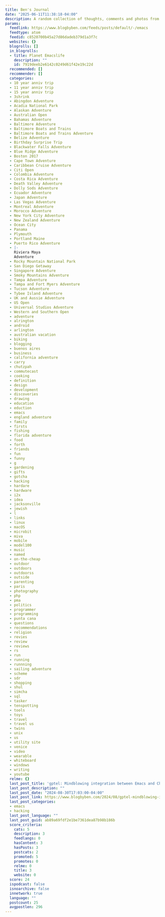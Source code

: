 ```yaml
---
title: Ben's Journal
date: "2025-06-11T11:38:18-04:00"
description: A random collection of thoughts, comments and photos from Ben Simon.
params:
  feedlink: https://www.blogbyben.com/feeds/posts/default/-/emacs
  feedtype: atom
  feedid: c8520700b45a27d86dadeb379d1a3f7c
  websites: {}
  blogrolls: []
  in_blogrolls:
  - title: Planet Emacslife
    description: ""
    id: 7919deeb2e6142c0249d61f42e19c22d
  recommended: []
  recommender: []
  categories:
  - 10 year anniv trip
  - 11 year anniv trip
  - 15 year anniv trip
  - 3shrink
  - Abingdon Adventure
  - Acadia National Park
  - Alaskan Adventure
  - Australian Open
  - Bahamas Adventure
  - Baltimore Adventure
  - Baltimore Boats and Trains
  - Baltimore Boats and Trains Adventure
  - Belize Adventure
  - Birthday Surprise Trip
  - Blackwater Falls Adventure
  - Blue Ridge Adventure
  - Boston 2017
  - Cape Town Adventure
  - Caribbean Cruise Adventure
  - Citi Open
  - Colombia Adventure
  - Costa Rica Adventure
  - Death Valley Adventure
  - Dolly Sods Adventure
  - Ecuador Adventure
  - Japan Adventure
  - Las Vegas Adventure
  - Montreal Adventure
  - Morocco Adventure
  - New York City Adventure
  - New Zealand Adventure
  - Ocean City
  - Panama
  - Plymouth
  - Portland Maine
  - Puerto Rico Adventure
  - |-
    Riviera Maya
    Adventure
  - Rocky Mountain National Park
  - San Diego Getaway
  - Singapore Adventure
  - Smoky Mountains Adventure
  - Tampa Adventure
  - Tampa and Fort Myers Adventure
  - Tucson Adventure
  - Tybee Island Adventure
  - UK and Aussie Adventure
  - US Open
  - Universal Studios Adventure
  - Western and Southern Open
  - adventure
  - alrington
  - android
  - arlington
  - australian vacation
  - biking
  - blogging
  - buenos aires
  - business
  - california adventure
  - carry
  - chutzpah
  - commutecast
  - cooking
  - definition
  - design
  - development
  - discoveries
  - drawing
  - education
  - eduction
  - emacs
  - england adventure
  - family
  - firsts
  - fishing
  - florida adventure
  - food
  - forth
  - friends
  - fun
  - funny
  - g
  - gardening
  - gifts
  - gotcha
  - hacking
  - hardare
  - hardware
  - i2x
  - idea
  - jacksonville
  - jewish
  - l
  - links
  - linux
  - macOS
  - microbit
  - miva
  - mobile
  - model100
  - music
  - named
  - on-the-cheap
  - outdoor
  - outdoors
  - outdoorss
  - outside
  - parenting
  - paris
  - photography
  - php
  - pma
  - politics
  - programmer
  - programming
  - punta cana
  - questions
  - recommendations
  - religion
  - revies
  - review
  - reviews
  - rs
  - run
  - running
  - runnning
  - sailing adventure
  - scheme
  - sdr
  - shopping
  - shul
  - simcha
  - sql
  - tasker
  - tenspotting
  - tools
  - toys
  - travel
  - travel us
  - twins
  - unix
  - us
  - utility site
  - venice
  - video
  - wearable
  - whiteboard
  - windows
  - writing
  - youtube
  relme: {}
  last_post_title: 'gptel: Mindblowing integration between Emacs and ChatGPT'
  last_post_description: ""
  last_post_date: "2024-08-30T17:03:00-04:00"
  last_post_link: https://www.blogbyben.com/2024/08/gptel-mindblowing-integration-between.html
  last_post_categories:
  - emacs
  - hacking
  last_post_language: ""
  last_post_guid: ab89a69fdf2e1be7361dea87b98b186b
  score_criteria:
    cats: 5
    description: 3
    feedlangs: 0
    hasContent: 3
    hasPosts: 3
    postcats: 2
    promoted: 5
    promotes: 0
    relme: 0
    title: 3
    website: 0
  score: 24
  ispodcast: false
  isnoarchive: false
  innetwork: true
  language: ""
  postcount: 25
  avgpostlen: 296
---
```

